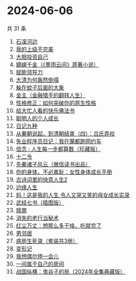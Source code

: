 # 2024-06-06

共 31 条

<!-- BEGIN WEREAD -->
<!-- 最后更新时间 2024-06-06 15:01:10 +0800 -->
1. [石溪河边](https://weread.qq.com/web/bookDetail/72532ba0813ab8ddfg010058)
1. [我的上级不完美](https://weread.qq.com/web/bookDetail/c6c32e40813ab8df4g0116c5)
1. [大胆投资自己](https://weread.qq.com/web/bookDetail/a6732090813ab7c0dg016294)
1. [嫡嫁千金（《墨雨云间》原著小说）](https://weread.qq.com/web/bookDetail/e4b325506e6660fe4bd6750)
1. [赋能领导力](https://weread.qq.com/web/bookDetail/9f8329a07169806a9f8a622)
1. [大清为何轰然倒塌](https://weread.qq.com/web/bookDetail/45e32a60813ab8dfag0107ed)
1. [躲在蚊子后面的大象](https://weread.qq.com/web/bookDetail/bfc32800813ab883bg0165f3)
1. [金主（金融猎手的翻转人生）](https://weread.qq.com/web/bookDetail/e1732f70813ab8e15g014f2c)
1. [性格修正：如何突破你的原生性格](https://weread.qq.com/web/bookDetail/f9d321b0813ab6c6cg011882)
1. [给大忙人看的快乐佛法书](https://weread.qq.com/web/bookDetail/92b32b00813ab8ba3g016193)
1. [聪明人的个人成长](https://weread.qq.com/web/bookDetail/a6932fd0813ab6f21g018afa)
1. [日记九种](https://weread.qq.com/web/bookDetail/69c325e0813ab8d8fg0163bf)
1. [从秦朝说起，到清朝结束（四）：吕氏弄权](https://weread.qq.com/web/bookDetail/46d32cc0813ab8069g012453)
1. [失业程序员日记：我在魔都跑网约车](https://weread.qq.com/web/bookDetail/80432950813ab8e38g013445)
1. [信念 : 人生每一步都算数（珍藏版）](https://weread.qq.com/web/bookDetail/9e1326b0813ab8736g0119ec)
1. [十二令](https://weread.qq.com/web/bookDetail/1d232b80813ab8dedg012bc5)
1. [先秦诸子风云（微信读书出品）](https://weread.qq.com/web/bookDetail/a4232d50813ab87c8g0131c7)
1. [你的身体，不必羞耻：女性身体成长手册](https://weread.qq.com/web/bookDetail/32c32710813ab8c4ag0167a5)
1. [古诗词里的快意人生2](https://weread.qq.com/web/bookDetail/40f322e0813ab7efeg012ca0)
1. [边缘人生](https://weread.qq.com/web/bookDetail/3bb327e0813ab8a74g01439c)
1. [妈！这是我的人生 令人又哭又笑的母女成长实录](https://weread.qq.com/web/bookDetail/f6d32160813ab7e49g012e99)
1. [武经七书（插图版）](https://weread.qq.com/web/bookDetail/831322b072140b598310d3a)
1. [赎罪](https://weread.qq.com/web/bookDetail/52b32c30813ab8e37g0173ea)
1. [消失的老行当秘术](https://weread.qq.com/web/bookDetail/2a4322e0813ab8ba1g012038)
1. [红尘万丈：想那么多干啥，吃就完了](https://weread.qq.com/web/bookDetail/b3732fb0813ab8b8ag013c5d)
1. [男邻居](https://weread.qq.com/web/bookDetail/750323e0813ab8c4bg013c1e)
1. [病房生死录（套装共3册）](https://weread.qq.com/web/bookDetail/4c632b60813ab8df3g0158f7)
1. [变形记](https://weread.qq.com/web/bookDetail/f8832a20720c40caf885237)
1. [我想偶尔停一会儿](https://weread.qq.com/web/bookDetail/57432ab0813ab7d21g018fbb)
1. [一间属于自己的房间](https://weread.qq.com/web/bookDetail/aa0327a0813ab8e07g013eb2)
1. [战国纵横：鬼谷子的局（2024年全集典藏版）](https://weread.qq.com/web/bookDetail/21132100813ab8c02g018dbc)
<!-- END WEREAD -->